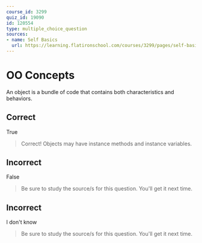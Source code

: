 ```yaml
---
course_id: 3299
quiz_id: 19090
id: 120554
type: multiple_choice_question
sources:
- name: Self Basics
  url: https://learning.flatironschool.com/courses/3299/pages/self-basics
---
```


# OO Concepts

An object is a bundle of code that contains both characteristics and behaviors.

## Correct

True

> Correct! Objects may have instance methods and instance variables.

## Incorrect

False

> Be sure to study the source/s for this question. You'll get it next time.

## Incorrect

I don't know

> Be sure to study the source/s for this question. You'll get it next time.
